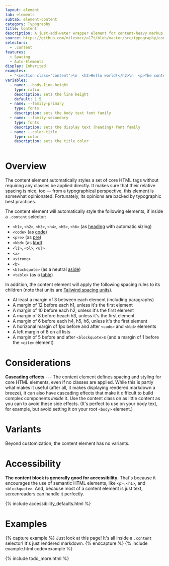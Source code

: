 ```yaml
---
layout: element
tab: elements
subtab: element-content
category: Typography
title: Content
description: A just-add-water wrapper element for content-heavy markup
source: https://github.com/milesmcc/a17t/blob/master/src/typography/content.css
selectors:
  - .content
features:
  - Spacing
  - Auto-Elements
display: Inherited
examples:
  - "<section class='content'>\n  <h2>Hello world!</h2>\n  <p>The content element makes sure things like spacing, colors, and sizing\n    look right for the 'classic' HTML content tags.</p>\n  <blockquote>\n    <p>It's very helpful for rendering markdown!</p>\n    <cite>&mdash; Miles McCain</cite>\n  </blockquote>\n</section>"
variables:
  - name: --body-line-height
    type: ratio
    description: sets the line height
    default: 1.5
  - name: --family-primary
    type: fonts
    description: sets the body text font family
  - name: --family-secondary
    type: fonts
    description: sets the display text (heading) font family
  - name: --color-title
    type: color
    description: sets the title color
---
```


# Overview

The content element automatically styles a set of core HTML tags without requiring any classes be applied directly. It makes sure that their relative spacing is nice, too &mdash; from a typographical perspective, this element is somewhat opinionated. Fortunately, its opinions are backed by typographic best practices.

The content element will automatically style the following elements, if inside a `.content` selector:

* `<h1>`, `<h2>`, `<h3>`, `<h4>`, `<h5>`, `<h6>` (as [heading](/typography/heading) with automatic sizing)
* `<code>` (as [code](/typography/code))
* `<pre>` (as [pre](/typography/pre))
* `<kbd>` (as [kbd](/typography/kbd))
* `<li>`, `<ol>`, `<ul>`
* `<a>`
* `<strong>`
* `<b>`
* `<blockquote>` (as a neutral [aside](/layout/aside))
* `<table>` (as a [table](/information/table))

In addition, the content element will apply the following spacing rules to its children (note that units are [Tailwind spacing units](https://tailwindcss.com/docs/margin/)).

* At least a margin of 3 between each element (including paragraphs)
* A margin of 12 before each h1, unless it's the first element
* A margin of 10 before each h2, unless it's the first element
* A margin of 8 before heach h3, unless it's the first element
* A margin of 6 before each h4, h5, h6, unless it's the first element
* A horizonal margin of 1px before and after `<code>` and `<kbd>` elements
* A left margin of 8 on all lists
* A margin of 5 before and after `<blockquote>`s (and a margin of 1 before the `<cite>` element)   

# Considerations

**Cascading effects** --- The content element defines spacing and styling for core HTML elements, even if no classes are applied. While this is partly what makes it useful (after all, it makes displaying rendered markdown a breeze), it can also have cascading effects that make it difficult to build complex components _inside_ it. Use the content class on as little content as you can to avoid these side effects. (It's perfect to use on your body text, for example, but avoid setting it on your root `<body>` element.)

# Variants

Beyond customization, the content element has no variants.

# Accessibility

**The content block is generally good for accessibility.** That's because it encourages the use of semantic HTML elements, like `<p>`, `<h1>`, and `<blockquote>`. And, because most of a content element is just text, screenreaders can handle it perfectly.

{% include accessibility_defaults.html %}

# Examples

{% capture example %}
Just look at this page! It's all inside a <code>.content</code> selector! It's just rendered markdown.
{% endcapture %}
{% include example.html code=example %}

{% include todo_more.html %}
